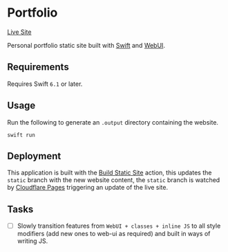 # Portfolio

[Live Site](https://maclong.uk)

Personal portfolio static site built with [Swift](https://swift.org) and [WebUI](https://github.com/maclong9/web-ui). 

## Requirements

Requires Swift `6.1` or later.

## Usage

Run the following to generate an `.output` directory containing the website.

```
swift run
```

## Deployment

This application is built with the [Build Static Site](https://github.com/maclong9/portfolio/blob/main/.github/workflows/build.yml) action,
this updates the `static` branch with the new website content, the `static` branch is watched by [Cloudflare Pages](https://pages.cloudflare.com)
triggering an update of the live site.


## Tasks 

- [ ] Slowly transition features from `WebUI + classes + inline JS` to all style modifiers (add new ones to web-ui as required) and built in ways of writing JS.
